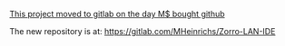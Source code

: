 [This project moved to gitlab on the day M$ bought github](https://gitlab.com/MHeinrichs/Zorro-LAN-IDE)

The new repository is at: https://gitlab.com/MHeinrichs/Zorro-LAN-IDE